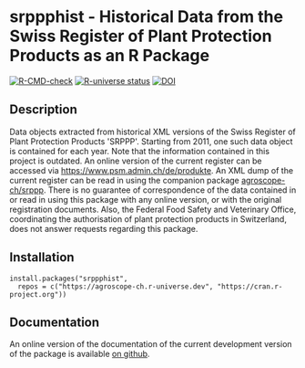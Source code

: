 # srppphist - Historical Data from the Swiss Register of Plant Protection Products as an R Package

<!-- badges: start -->
  [![R-CMD-check](https://github.com/agroscope-ch/srppphist/actions/workflows/R-CMD-check.yaml/badge.svg)](https://github.com/agroscope-ch/srppphist/actions/workflows/R-CMD-check.yaml)
[![R-universe status](https://agroscope-ch.r-universe.dev/badges/srppphist)](https://agroscope-ch.r-universe.dev/srppphist)
[![DOI](https://zenodo.org/badge/DOI/10.5281/zenodo.13993856.svg)](https://doi.org/10.5281/zenodo.13993856)
<!-- badges: end -->

## Description

Data objects extracted from historical XML versions of the Swiss
Register of Plant Protection Products 'SRPPP'. Starting from 2011, one such
data object is contained for each year. Note that the information contained
in this project is outdated. An online version of the current register can be
accessed via <https://www.psm.admin.ch/de/produkte>. An XML dump of the
current register can be read in using the companion package
[agroscope-ch/srppp](https://agroscope-ch.github.io/srppp). There is no
guarantee of correspondence of the data contained in or read in using this 
package with any online version, or with the original registration documents.
Also, the Federal Food Safety and Veterinary Office, coordinating the 
authorisation of plant protection products in Switzerland, does not answer 
requests regarding this package.

## Installation

```
install.packages("srppphist",
  repos = c("https://agroscope-ch.r-universe.dev", "https://cran.r-project.org"))
```

## Documentation

An online version of the documentation of the current development version of
the package is available [on github](https://agroscope-ch.github.io/srppphist).
